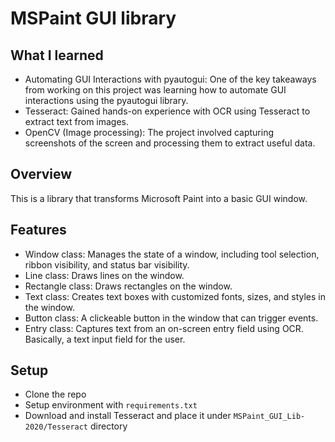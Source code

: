 # MSPaint GUI library

## What I learned
  - Automating GUI Interactions with pyautogui: One of the key takeaways from working on this project was learning how to automate GUI interactions using the pyautogui library.
  - Tesseract: Gained hands-on experience with OCR using Tesseract to extract text from images.
  - OpenCV (Image processing): The project involved capturing screenshots of the screen and processing them to extract useful data.

## Overview
This is a library that transforms Microsoft Paint into a basic GUI window.

## Features
  - Window class: Manages the state of a window, including tool selection, ribbon visibility, and status bar visibility.
  - Line class: Draws lines on the window.
  - Rectangle class: Draws rectangles on the window.
  - Text class: Creates text boxes with customized fonts, sizes, and styles in the window.
  - Button class: A clickeable button in the window that can trigger events.
  - Entry class: Captures text from an on-screen entry field using OCR. Basically, a text input field for the user.

## Setup
  - Clone the repo
  - Setup environment with `requirements.txt`
  - Download and install Tesseract and place it under `MSPaint_GUI_Lib-2020/Tesseract` directory
